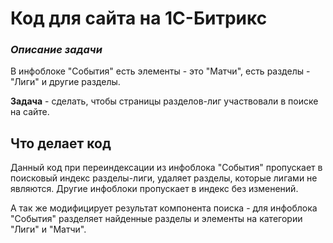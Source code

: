 # Код для сайта на 1С-Битрикс

### *Описание задачи*
В инфоблоке "События" есть элементы - это "Матчи", есть разделы - "Лиги" и другие разделы.

**Задача** - сделать, чтобы страницы разделов-лиг участвовали в поиске на сайте.

## Что делает код

Данный код при переиндексации из инфоблока "События" пропускает в поисковый индекс  разделы-лиги, удаляет разделы, которые лигами не являются. Другие инфоблоки пропускает в индекс без изменений.

А так же модифицирует результат компонента поиска - для инфоблока "События"
разделяет найденные разделы и элементы на категории "Лиги" и "Матчи".
